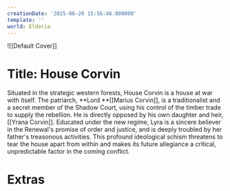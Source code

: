 ```yaml
---
creationDate: '2025-06-20 15:56:46.000000'
template: ''
world: Eldoria
---
```

![[Default Cover]]

# Title: House Corvin

Situated in the strategic western forests, House Corvin is a house at war with itself. The patriarch, **Lord **[[Marius Corvin]], is a traditionalist and a secret member of the Shadow Court, using his control of the timber trade to supply the rebellion. He is directly opposed by his own daughter and heir, [[Yrana Corvin]]. Educated under the new regime, Lyra is a sincere believer in the Renewal's promise of order and justice, and is deeply troubled by her father's treasonous activities. This profound ideological schism threatens to tear the house apart from within and makes its future allegiance a critical, unpredictable factor in the coming conflict.





# Extras

